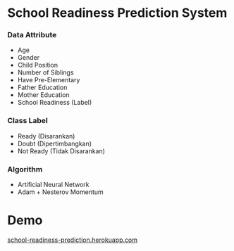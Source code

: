 # School Readiness Prediction System
### Data Attribute
- Age
- Gender
- Child Position
- Number of Siblings
- Have Pre-Elementary
- Father Education
- Mother Education
- School Readiness (Label)
### Class Label
- Ready (Disarankan)
- Doubt (Dipertimbangkan)
- Not Ready (Tidak Disarankan)
### Algorithm
- Artificial Neural Network
- Adam + Nesterov Momentum
# Demo
[school-readiness-prediction.herokuapp.com](school-readiness-prediction.herokuapp.com)
